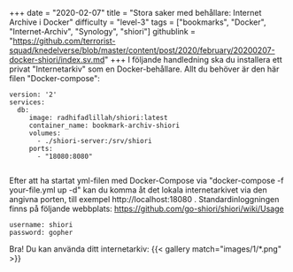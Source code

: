 +++
date = "2020-02-07"
title = "Stora saker med behållare: Internet Archive i Docker"
difficulty = "level-3"
tags = ["bookmarks", "Docker", "Internet-Archiv", "Synology", "shiori"]
githublink = "https://github.com/terrorist-squad/knedelverse/blob/master/content/post/2020/february/20200207-docker-shiori/index.sv.md"
+++
I följande handledning ska du installera ett privat "Internetarkiv" som en Docker-behållare. Allt du behöver är den här filen "Docker-compose":
```
version: '2'
services:
  db:
     image: radhifadlillah/shiori:latest
     container_name: bookmark-archiv-shiori
     volumes:
       - ./shiori-server:/srv/shiori
     ports:
       - "18080:8080"


```
Efter att ha startat yml-filen med Docker-Compose via "docker-compose -f your-file.yml up -d" kan du komma åt det lokala internetarkivet via den angivna porten, till exempel http://localhost:18080 . Standardinloggningen finns på följande webbplats: https://github.com/go-shiori/shiori/wiki/Usage
```
username: shiori
password: gopher

```
Bra! Du kan använda ditt internetarkiv:
{{< gallery match="images/1/*.png" >}}